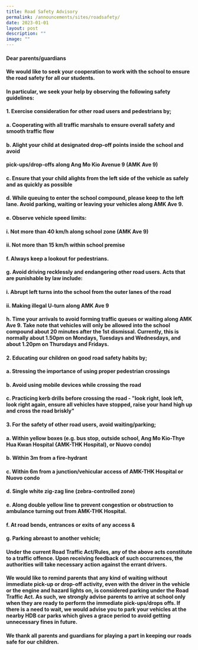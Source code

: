 ```yaml
---
title: Road Safety Advisory
permalink: /announcements/sites/roadsafety/
date: 2023-01-01
layout: post
description: ""
image: ""
---
```



#### Dear parents/guardians 
#### 
#### We would like to seek your cooperation to work with the school to ensure the road safety for all our students. 
#### 
#### In particular, we seek your help by observing the following safety guidelines:
#### 
#### 1.	Exercise consideration for other road users and pedestrians by;
#### 		a.	Cooperating with all traffic marshals to ensure overall safety and smooth traffic flow
#### 		b.	Alight your child at designated drop-off points inside the school and avoid 
#### 				 pick-ups/drop-offs along Ang Mo Kio Avenue 9 (AMK Ave 9)
#### 	  c.	Ensure that your child alights from the left side of the vehicle as safely and as quickly as possible
#### 	  d.	While queuing to enter the school compound, please keep to the left lane.  Avoid parking, waiting or leaving your vehicles along AMK Ave 9.
#### 		e.	Observe vehicle speed limits:
#### 					i.	Not more than 40 km/h along school zone (AMK Ave 9)
#### 					ii.	Not more than 15 km/h within school premise
#### 		f.	 Always keep a lookout for pedestrians.
#### 		g.	Avoid driving recklessly and endangering other road users. Acts that are punishable by law include:
#### 					i.	Abrupt left turns into the school from the outer lanes of the road
#### 					ii.	Making illegal U-turn along AMK Ave 9
#### 		h.	Time your arrivals to avoid forming traffic queues or waiting along AMK Ave 9. Take note that vehicles will only be allowed into the school compound about 20 minutes after the 1st dismissal. Currently, this is normally about 1.50pm on Mondays, Tuesdays and Wednesdays, and about 1.20pm on Thursdays and Fridays.
#### 					
#### 2.	Educating our children on good road safety habits by;
#### 		a.	Stressing the importance of using proper pedestrian crossings
#### 		b.	Avoid using mobile devices while crossing the road
#### 		c.	Practicing kerb drills before crossing the road - "look right, look left, look right again, ensure all vehicles have stopped, raise your hand high up and cross the road briskly"
#### 
#### 3.	For the safety of other road users, avoid waiting/parking;
#### 		a.	Within yellow boxes (e.g. bus stop, outside school, Ang Mo Kio-Thye Hua Kwan Hospital {AMK-THK Hospital), or Nuovo condo)
#### 		b.	Within 3m from a fire-hydrant
#### 		c.	Within 6m from a junction/vehicular access of AMK-THK Hospital or Nuovo condo
#### 		d.	Single white zig-zag line (zebra-controlled zone)
#### 		e.	Along double yellow line to prevent congestion or obstruction to ambulance turning out from AMK-THK Hospital.
#### 		f.	At road bends, entrances or exits of any access &
#### 		g.	Parking abreast to another vehicle;
#### 
#### Under the current Road Traffic Act/Rules, any of the above acts constitute to a traffic offence. Upon receiving feedback of such occurrences, the authorities will take necessary action against the errant drivers. 
#### 
#### We would like to remind parents that any kind of waiting without immediate pick-up or drop-off activity, even with the driver in the vehicle or the engine and hazard lights on, is considered parking under the Road Traffic Act. As such, we strongly advise parents to arrive at school only when they are ready to perform the immediate pick-ups/drops offs. If there is a need to wait, we would advise you to park your vehicles at the nearby HDB car parks which gives a grace period to avoid getting unnecessary fines in future. 
#### 
#### We thank all parents and guardians for playing a part in keeping our roads safe for our children.